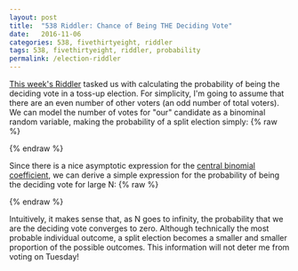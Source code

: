 ```yaml
---
layout: post
title:  "538 Riddler: Chance of Being THE Deciding Vote"
date:   2016-11-06
categories: 538, fivethirtyeight, riddler
tags: 538, fivethirtyeight, riddler, probability
permalink: /election-riddler
---
```


[This week's Riddler](http://fivethirtyeight.com/features/a-puzzle-will-you-yes-you-decide-the-election/) tasked us with calculating the probability of being the deciding vote in a toss-up election.  For simplicity, I'm going to assume that there are an even number of other voters (an odd number of total voters).  We can model the number of votes for "our" candidate as a binominal random variable, making the probability of a split election simply:
{% raw %}
<div class="equation" data-expr="\binom{N}{N/2} \left( \frac{1}{2} \right)^{N}"></div>
{% endraw %}

Since there is a nice asymptotic expression for the [central binomial coefficient](https://en.wikipedia.org/wiki/Central_binomial_coefficient), we can derive a simple expression for the probability of being the deciding vote for large N:
{% raw %}
<div class="equation" data-expr="\lim_{N \to \infty } \binom{2N}{N} \approx \frac{4^{N}}{\sqrt{\pi\,N}} \rightarrow \binom{N}{N/2} \left( \frac{1}{2} \right)^{N} \approx \sqrt{\frac{2}{\pi\,N}} \quad \text{for large N}"></div>
<div class="equation" data-expr="\lim_{N \to \infty } \binom{N}{N/2} \left( \frac{1}{2} \right)^{N} = 0"></div>
{% endraw %}

Intuitively, it makes sense that, as N goes to infinity, the probability that we are the deciding vote converges to zero.  Although technically the most probable individual outcome, a split election becomes a smaller and smaller proportion of the possible outcomes.  This information will not deter me from voting on Tuesday!

